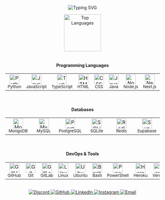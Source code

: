 
<p align="center">
  <img src="https://readme-typing-svg.demolab.com?font=Fira+Code&weight=600&size=18&duration=3000&pause=1000&color=3F8AFF&center=true&vCenter=true&random=false&width=600&lines=Welcome+to+my+GitHub+Profile!;Python+Developer+and+Automation+Engineer;Full-Stack+Web+and+AI+Developer;Software+Engineer+(Python+and+AI);Tech+Innovator+/+Product+Developer" alt="Typing SVG" />
</p>

<div align="center">

<!-- Top Languages -->
<img src="https://github-readme-stats.vercel.app/api/top-langs/?username=brutalharsh&layout=compact&hide_border=true&title_color=3F8AFF&text_color=c9d1d9&bg_color=0d1117&hide=Rust,Jinja,java,ruby,php,c%2B%2B,c%23,go,objective-c&langs_count=8" alt="Top Languages" height="120" />

</div>


<br clear="both">

<!-- Skills Section -->
<div align="center">

  <!-- Programming Languages -->
  <h4 align="center">Programming Languages</h4>
  <table align="center">
    <tr>
      <td align="center" width="70">
        <img src="https://skillicons.dev/icons?i=python" alt="Python" width="32" height="32" />
        <br><sub>Python</sub>
      </td>
      <td align="center" width="70">
        <img src="https://skillicons.dev/icons?i=js" alt="JavaScript" width="32" height="32" />
        <br><sub>JavaScript</sub>
      </td>
      <td align="center" width="70">
        <img src="https://skillicons.dev/icons?i=ts" alt="TypeScript" width="32" height="32" />
        <br><sub>TypeScript</sub>
      </td>
      <td align="center" width="70">
        <img src="https://skillicons.dev/icons?i=html" alt="HTML" width="32" height="32" />
        <br><sub>HTML</sub>
      </td>
      <td align="center" width="70">
        <img src="https://skillicons.dev/icons?i=css" alt="CSS" width="32" height="32" />
        <br><sub>CSS</sub>
      </td>
      <td align="center" width="70">
        <img src="https://skillicons.dev/icons?i=java" alt="Java" width="32" height="32" />
        <br><sub>Java</sub>
      </td>
      <td align="center" width="70">
        <img src="https://skillicons.dev/icons?i=nodejs" alt="Node.js" width="32" height="32" />
        <br><sub>Node.js</sub>
      </td>
      <td align="center" width="70">
        <img src="https://skillicons.dev/icons?i=nextjs" alt="Next.js" width="32" height="32" />
        <br><sub>Next.js</sub>
      </td>
      <td align="center" width="70">
        <img src="https://skillicons.dev/icons?i=swift" alt="Swift" width="32" height="32" />
        <br><sub>Swift</sub>
      </td>
      <td align="center" width="70">
        <img src="https://skillicons.dev/icons?i=kotlin" alt="Kotlin" width="32" height="32" />
        <br><sub>Kotlin</sub>
      </td>
    </tr>
  </table>

  <br/>

  <!-- Databases -->
  <h4 align="center">Databases</h4>
  <table align="center">
    <tr>
      <td align="center" width="70">
        <img src="https://skillicons.dev/icons?i=mongodb" alt="MongoDB" width="32" height="32" />
        <br><sub>MongoDB</sub>
      </td>
      <td align="center" width="70">
        <img src="https://skillicons.dev/icons?i=mysql" alt="MySQL" width="32" height="32" />
        <br><sub>MySQL</sub>
      </td>
      <td align="center" width="70">
        <img src="https://skillicons.dev/icons?i=postgres" alt="PostgreSQL" width="32" height="32" />
        <br><sub>PostgreSQL</sub>
      </td>
      <td align="center" width="70">
        <img src="https://skillicons.dev/icons?i=sqlite" alt="SQLite" width="32" height="32" />
        <br><sub>SQLite</sub>
      </td>
      <td align="center" width="70">
        <img src="https://skillicons.dev/icons?i=redis" alt="Redis" width="32" height="32" />
        <br><sub>Redis</sub>
      </td>
      <td align="center" width="70">
        <img src="https://skillicons.dev/icons?i=supabase" alt="Supabase" width="32" height="32" />
        <br><sub>Supabase</sub>
      </td>
    </tr>
  </table>

  <br/>

  <!-- DevOps & Tools -->
  <h4 align="center">DevOps & Tools</h4>
  <table align="center">
    <tr>
      <td align="center" width="70">
        <img src="https://skillicons.dev/icons?i=github" alt="GitHub" width="32" height="32" />
        <br><sub>GitHub</sub>
      </td>
      <td align="center" width="70">
        <img src="https://skillicons.dev/icons?i=git" alt="Git" width="32" height="32" />
        <br><sub>Git</sub>
      </td>
      <td align="center" width="70">
        <img src="https://skillicons.dev/icons?i=gitlab" alt="GitLab" width="32" height="32" />
        <br><sub>GitLab</sub>
      </td>
      <td align="center" width="70">
        <img src="https://skillicons.dev/icons?i=linux" alt="Linux" width="32" height="32" />
        <br><sub>Linux</sub>
      </td>
      <td align="center" width="70">
        <img src="https://skillicons.dev/icons?i=ubuntu" alt="Ubuntu" width="32" height="32" />
        <br><sub>Ubuntu</sub>
      </td>
      <td align="center" width="70">
        <img src="https://skillicons.dev/icons?i=bash" alt="Bash" width="32" height="32" />
        <br><sub>Bash</sub>
      </td>
      <td align="center" width="70">
        <img src="https://skillicons.dev/icons?i=powershell" alt="PowerShell" width="32" height="32" />
        <br><sub>PowerShell</sub>
      </td>
      <td align="center" width="70">
        <img src="https://skillicons.dev/icons?i=heroku" alt="Heroku" width="32" height="32" />
        <br><sub>Heroku</sub>
      </td>
      <td align="center" width="70">
        <img src="https://skillicons.dev/icons?i=vercel" alt="Vercel" width="32" height="32" />
        <br><sub>Vercel</sub>
      </td>
      <td align="center" width="70">
        <img src="https://skillicons.dev/icons?i=azure" alt="Azure" width="32" height="32" />
        <br><sub>Azure</sub>
      </td>
      <td align="center" width="70">
        <img src="https://skillicons.dev/icons?i=gcp" alt="GCP" width="32" height="32" />
        <br><sub>GCP</sub>
      </td>
    </tr>
  </table>

</div>

<br clear="both">

<!-- Social Links with Badges -->
<div align="center">
  <a href="https://discordapp.com/users/271140080188522497">
    <img src="https://img.shields.io/badge/Discord-5865F2?style=flat&logo=discord&logoColor=white" alt="Discord" />
  </a>
  <a href="https://github.com/brutalharsh">
    <img src="https://img.shields.io/badge/GitHub-100000?style=flat&logo=github&logoColor=white" alt="GitHub" />
  </a>
  <a href="https://linkedin.com/in/harsh-kadyan">
    <img src="https://img.shields.io/badge/LinkedIn-0077B5?style=flat&logo=linkedin&logoColor=white" alt="LinkedIn" />
  </a>
  <a href="https://instagram.com/brutal_harsh">
    <img src="https://img.shields.io/badge/Instagram-E4405F?style=flat&logo=instagram" alt="Instagram" />
  </a>
  <a href="mailto:harshkadyan099@gmail.com">
    <img src="https://img.shields.io/badge/Email-D14836?style=flat&logo=gmail&logoColor=white" alt="Email" />
  </a>
</div>